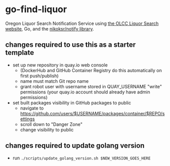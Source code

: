 # go-find-liquor

Oregon Liquor Search Notification Service using [the OLCC Liquor Search website](http://www.oregonliquorsearch.com/), Go, and the [nikoksr/notify library](https://github.com/nikoksr/notify).

## changes required to use this as a starter template
- set up new repository in quay.io web console
    - (DockerHub and GitHub Container Registry do this automatically on first push/publish)
    - name must match Git repo name
    - grant robot user with username stored in QUAY_USERNAME "write" permissions (your quay.io account should already have admin permissions)
- set built packages visibility in GitHub packages to public
    - navigate to https://github.com/users/$USERNAME/packages/container/$REPO/settings
    - scroll down to "Danger Zone"
    - change visibility to public

## changes required to update golang version
- run `./scripts/update_golang_version.sh $NEW_VERSION_GOES_HERE`
